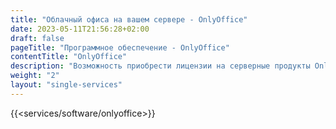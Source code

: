 ```yaml
---
title: "Облачный офиса на вашем сервере - OnlyOffice"
date: 2023-05-11T21:56:28+02:00
draft: false
pageTitle: "Программное обеспечение - OnlyOffice"
contentTitle: "OnlyOffice"
description: "Возможность приобрести лицензии на серверные продукты OnlyOffice от Дата-центр "
weight: "2"
layout: "single-services"
---
```


{{<services/software/onlyoffice>}}
